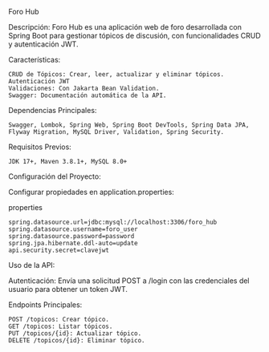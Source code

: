 Foro Hub

Descripción: Foro Hub es una aplicación web de foro desarrollada con Spring Boot para gestionar tópicos de discusión, con funcionalidades CRUD y autenticación JWT.

Características:

    CRUD de Tópicos: Crear, leer, actualizar y eliminar tópicos.
    Autenticación JWT
    Validaciones: Con Jakarta Bean Validation.
    Swagger: Documentación automática de la API.

Dependencias Principales:

    Swagger, Lombok, Spring Web, Spring Boot DevTools, Spring Data JPA, Flyway Migration, MySQL Driver, Validation, Spring Security.

Requisitos Previos:

    JDK 17+, Maven 3.8.1+, MySQL 8.0+

Configuración del Proyecto:


Configurar propiedades en application.properties:

properties

    spring.datasource.url=jdbc:mysql://localhost:3306/foro_hub
    spring.datasource.username=foro_user
    spring.datasource.password=password
    spring.jpa.hibernate.ddl-auto=update
    api.security.secret=clavejwt



Uso de la API:

Autenticación: Envía una solicitud POST a /login con las credenciales del usuario para obtener un token JWT.

Endpoints Principales:

    POST /topicos: Crear tópico.
    GET /topicos: Listar tópicos.
    PUT /topicos/{id}: Actualizar tópico.
    DELETE /topicos/{id}: Eliminar tópico.
